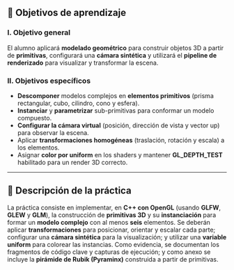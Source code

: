 ## 🎯 Objetivos de aprendizaje

### I. Objetivo general
El alumno aplicará **modelado geométrico** para construir objetos 3D a partir de **primitivas**, configurará una **cámara sintética** y utilizará el **pipeline de renderizado** para visualizar y transformar la escena.

### II. Objetivos específicos
- **Descomponer** modelos complejos en **elementos primitivos** (prisma rectangular, cubo, cilindro, cono y esfera).
- **Instanciar** y **parametrizar** sub-primitivas para conformar un modelo compuesto.
- **Configurar la cámara virtual** (posición, dirección de vista y vector up) para observar la escena.
- Aplicar **transformaciones homogéneas** (traslación, rotación y escala) a los elementos.
- Asignar **color por uniform** en los shaders y mantener **GL_DEPTH_TEST** habilitado para un render 3D correcto.

---

## 📝 Descripción de la práctica
La práctica consiste en implementar, en **C++ con OpenGL** (usando **GLFW**, **GLEW** y **GLM**), la construcción de **primitivas 3D** y su **instanciación** para formar un **modelo complejo** con al menos **seis** elementos. Se deberán aplicar **transformaciones** para posicionar, orientar y escalar cada parte; configurar una **cámara sintética** para la visualización; y utilizar una **variable uniform** para colorear las instancias. Como evidencia, se documentan los fragmentos de código clave y capturas de ejecución; y como anexo se incluye la **pirámide de Rubik (Pyraminx)** construida a partir de primitivas.
